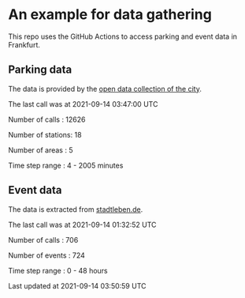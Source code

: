 # An example for data gathering

This repo uses the GitHub Actions to access parking and event data in Frankfurt.

## Parking data
The data is provided by the [open data collection of the city](https://www.offenedaten.frankfurt.de/).

The last call was at 2021-09-14 03:47:00 UTC

Number of calls   : 12626

Number of stations:    18

Number of areas   :     5

Time step range   :     4 -  2005 minutes


## Event data
The data is extracted from [stadtleben.de](https://stadtleben.de/frankfurt/).

The last call was at 2021-09-14 01:32:52 UTC

Number of calls   : 706

Number of events  : 724

Time step range   :   0 -  48 hours


Last updated at 2021-09-14 03:50:59 UTC

